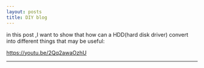 ```yaml
---
layout: posts
title: DIY blog
---
```

in this post ,I want to show that how can a HDD(hard disk driver) convert into different things that may be useful:
  
  <https://youtu.be/2Qq2awaOzhU>




---

